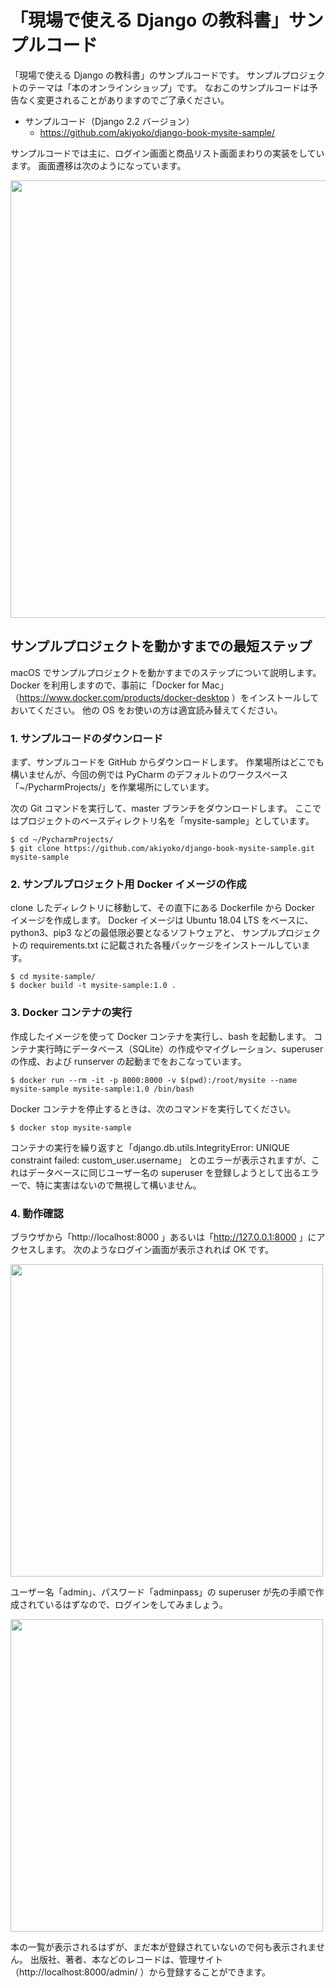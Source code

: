 # 「現場で使える Django の教科書」サンプルコード

「現場で使える Django の教科書」のサンプルコードです。
サンプルプロジェクトのテーマは「本のオンラインショップ」です。
なおこのサンプルコードは予告なく変更されることがありますのでご了承ください。

* サンプルコード（Django 2.2 バージョン）
  * https://github.com/akiyoko/django-book-mysite-sample/

サンプルコードでは主に、ログイン画面と商品リスト画面まわりの実装をしています。
画面遷移は次のようになっています。

<img width="700" src="https://user-images.githubusercontent.com/1287113/44252736-26f10c80-a238-11e8-9b30-87ebeff5b7bb.png">


## サンプルプロジェクトを動かすまでの最短ステップ

macOS でサンプルプロジェクトを動かすまでのステップについて説明します。
Docker を利用しますので、事前に「Docker for Mac」（https://www.docker.com/products/docker-desktop ）をインストールしておいてください。
他の OS をお使いの方は適宜読み替えてください。


### 1. サンプルコードのダウンロード

まず、サンプルコードを GitHub からダウンロードします。
作業場所はどこでも構いませんが、今回の例では PyCharm のデフォルトのワークスペース「~/PycharmProjects/」を作業場所にしています。

次の Git コマンドを実行して、master ブランチをダウンロードします。
ここではプロジェクトのベースディレクトリ名を「mysite-sample」としています。

```
$ cd ~/PycharmProjects/
$ git clone https://github.com/akiyoko/django-book-mysite-sample.git mysite-sample
```


### 2. サンプルプロジェクト用 Docker イメージの作成

clone したディレクトリに移動して、その直下にある Dockerfile から Docker イメージを作成します。
Docker イメージは Ubuntu 18.04 LTS をベースに、python3、pip3 などの最低限必要となるソフトウェアと、
サンプルプロジェクトの requirements.txt に記載された各種パッケージをインストールしています。

```
$ cd mysite-sample/
$ docker build -t mysite-sample:1.0 .
```


### 3. Docker コンテナの実行

作成したイメージを使って Docker コンテナを実行し、bash を起動します。
コンテナ実行時にデータベース（SQLite）の作成やマイグレーション、superuser の作成、および runserver の起動までをおこなっています。

```
$ docker run --rm -it -p 8000:8000 -v $(pwd):/root/mysite --name mysite-sample mysite-sample:1.0 /bin/bash
```

Docker コンテナを停止するときは、次のコマンドを実行してください。

```
$ docker stop mysite-sample
```

コンテナの実行を繰り返すと「django.db.utils.IntegrityError: UNIQUE constraint failed: custom_user.username」
とのエラーが表示されますが、これはデータベースに同じユーザー名の superuser を登録しようとして出るエラーで、特に実害はないので無視して構いません。


### 4. 動作確認

ブラウザから「http://localhost:8000 」あるいは「http://127.0.0.1:8000 」にアクセスします。
次のようなログイン画面が表示されれば OK です。

<img width="500" src="https://user-images.githubusercontent.com/1287113/44251734-71708a00-a234-11e8-8fdb-7fae24cc06ae.png">

ユーザー名「admin」、パスワード「adminpass」の superuser が先の手順で作成されているはずなので、ログインをしてみましょう。

<img width="500" src="https://user-images.githubusercontent.com/1287113/44251735-71708a00-a234-11e8-82f6-aa321c69fff3.png">

本の一覧が表示されるはずが、まだ本が登録されていないので何も表示されません。
出版社、著者、本などのレコードは、管理サイト（http://localhost:8000/admin/ ）から登録することができます。
